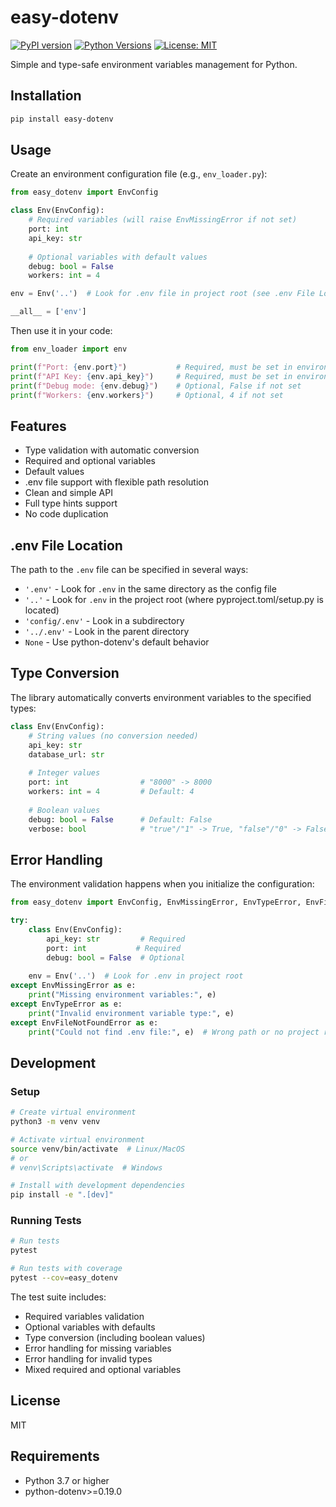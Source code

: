 # easy-dotenv

[![PyPI version](https://badge.fury.io/py/easy-dotenv.svg)](https://badge.fury.io/py/easy-dotenv)
[![Python Versions](https://img.shields.io/pypi/pyversions/easy-dotenv.svg)](https://pypi.org/project/easy-dotenv/)
[![License: MIT](https://img.shields.io/badge/License-MIT-yellow.svg)](https://opensource.org/licenses/MIT)

Simple and type-safe environment variables management for Python.

## Installation

```bash
pip install easy-dotenv
```

## Usage

Create an environment configuration file (e.g., `env_loader.py`):
```python
from easy_dotenv import EnvConfig

class Env(EnvConfig):
    # Required variables (will raise EnvMissingError if not set)
    port: int
    api_key: str
    
    # Optional variables with default values
    debug: bool = False
    workers: int = 4

env = Env('..')  # Look for .env file in project root (see .env File Location below)

__all__ = ['env']
```

Then use it in your code:
```python
from env_loader import env

print(f"Port: {env.port}")           # Required, must be set in environment or .env
print(f"API Key: {env.api_key}")     # Required, must be set in environment or .env
print(f"Debug mode: {env.debug}")    # Optional, False if not set
print(f"Workers: {env.workers}")     # Optional, 4 if not set
```

## Features

- Type validation with automatic conversion
- Required and optional variables
- Default values
- .env file support with flexible path resolution
- Clean and simple API
- Full type hints support
- No code duplication

## .env File Location

The path to the `.env` file can be specified in several ways:

- `'.env'` - Look for `.env` in the same directory as the config file
- `'..'` - Look for `.env` in the project root (where pyproject.toml/setup.py is located)
- `'config/.env'` - Look in a subdirectory
- `'../.env'` - Look in the parent directory
- `None` - Use python-dotenv's default behavior

## Type Conversion

The library automatically converts environment variables to the specified types:

```python
class Env(EnvConfig):
    # String values (no conversion needed)
    api_key: str
    database_url: str
    
    # Integer values
    port: int                # "8000" -> 8000
    workers: int = 4         # Default: 4
    
    # Boolean values
    debug: bool = False      # Default: False
    verbose: bool            # "true"/"1" -> True, "false"/"0" -> False
```

## Error Handling

The environment validation happens when you initialize the configuration:
```python
from easy_dotenv import EnvConfig, EnvMissingError, EnvTypeError, EnvFileNotFoundError

try:
    class Env(EnvConfig):
        api_key: str         # Required
        port: int           # Required
        debug: bool = False  # Optional
    
    env = Env('..')  # Look for .env in project root
except EnvMissingError as e:
    print("Missing environment variables:", e)
except EnvTypeError as e:
    print("Invalid environment variable type:", e)
except EnvFileNotFoundError as e:
    print("Could not find .env file:", e)  # Wrong path or no project root found
```

## Development

### Setup

```bash
# Create virtual environment
python3 -m venv venv

# Activate virtual environment
source venv/bin/activate  # Linux/MacOS
# or
# venv\Scripts\activate  # Windows

# Install with development dependencies
pip install -e ".[dev]"
```

### Running Tests

```bash
# Run tests
pytest

# Run tests with coverage
pytest --cov=easy_dotenv
```

The test suite includes:
- Required variables validation
- Optional variables with defaults
- Type conversion (including boolean values)
- Error handling for missing variables
- Error handling for invalid types
- Mixed required and optional variables

## License

MIT

## Requirements

- Python 3.7 or higher
- python-dotenv>=0.19.0